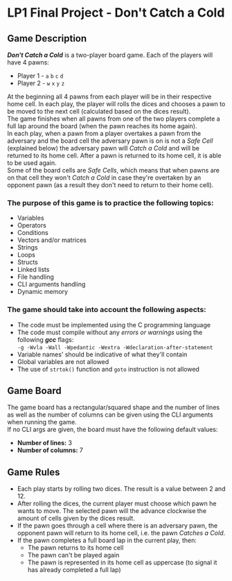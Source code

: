 # LP1 Final Project - Don't Catch a Cold

## Game Description
***Don't Catch a Cold*** is a two-player board game. Each of the players will have 4 pawns:
* Player 1 - `a` `b` `c` `d`
* Player 2 - `w` `x` `y` `z`

At the beginning all 4 pawns from each player will be in their respective home cell. In each play, the player will rolls
the dices and chooses a pawn to be moved to the next cell (calculated based on the dices result).</br>
The game finishes when all pawns from one of the two players complete a full lap around the board (when the pawn reaches
its home again).</br>
In each play, when a pawn from a player overtakes a pawn from the adversary and the board cell the adversary pawn is on is not a *Safe
Cell* (explained below) the adversary pawn will *Catch a Cold* and will be returned to its home cell. After a pawn is
returned to its home cell, it is able to be used again.</br>
Some of the board cells are *Safe Cells*, which means that when pawns are on that cell they won't *Catch a Cold* in case
they're overtaken by an opponent pawn (as a result they don't need to return to their home cell).

### The purpose of this game is to practice the following topics:
* Variables
* Operators
* Conditions
* Vectors and/or matrices
* Strings
* Loops
* Structs
* Linked lists
* File handling
* CLI arguments handling
* Dynamic memory
### The game should take into account the following aspects:
* The code must be implemented using the C programming language
* The code must compile without any *errors or warnings* using the following ***gcc*** flags:</br>
`-g -Wvla -Wall -Wpedantic -Wextra -Wdeclaration-after-statement`
* Variable names' should be indicative of what they'll contain
* Global variables are not allowed
* The use of `strtok()` function and `goto` instruction is not allowed

## Game Board
The game board has a rectangular/squared shape and the number of lines as well as the number of columns can be given
using the CLI arguments when running the game.</br>
If no CLI args are given, the board must have the following default values:
* **Number of lines:** 3
* **Number of columns:** 7

## Game Rules
* Each play starts by rolling two dices. The result is a value between 2 and 12.
* After rolling the dices, the current player must choose which pawn he wants to move. The selected pawn will the
  advance clockwise the amount of cells given by the dices result.
* If the pawn goes through a cell where there is an adversary pawn, the opponent pawn will return to its home cell, i.e.
  the pawn *Catches a Cold*.
* If the pawn completes a full board lap in the current play, then:
    * The pawn returns to its home cell
    * The pawn can't be played again
    * The pawn is represented in its home cell as uppercase (to signal it has already completed a full lap)

##